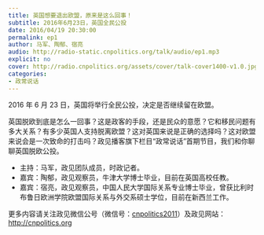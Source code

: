 ```yaml
---
title: 英国想要退出欧盟，原来是这么回事！
subtitle: 2016年6月23日，英国全民公投
date: 2016/04/19 20:30:00
permalink: ep1
author: 马军、陶郁、宿亮
audio: http://radio-static.cnpolitics.org/talk/audio/ep1.mp3
explicit: no
cover: http://radio.cnpolitics.org/assets/cover/talk-cover1400-v1.0.jpg
categories:
- 政常说话
---
```


2016 年 6 月 23 日，英国将举行全民公投，决定是否继续留在欧盟。

英国脱欧到底是怎么一回事？这是政客的手段，还是民众的意愿？它和移民问题有多大关系？有多少英国人支持脱离欧盟？这对英国来说是正确的选择吗？这对欧盟来说会是一次致命的打击吗？政见播客旗下栏目“政常说话”首期节目，我们和你聊聊英国脱欧公投。

- 主持：马军，政见团队成员，时政记者。
- 嘉宾：陶郁，政见观察员，牛津大学博士毕业，目前在英国高校任教。
- 嘉宾：宿亮，政见观察员，中国人民大学国际关系专业博士毕业，曾获比利时布鲁日欧洲学院欧盟国际关系与外交系硕士学位，目前在新西兰工作。

更多内容请关注政见微信公号（微信号：[cnpolitics2011](http://open.weixin.qq.com/qr/code/?username=cnpolitics2011)）及政见网站：<http://cnpolitics.org>
